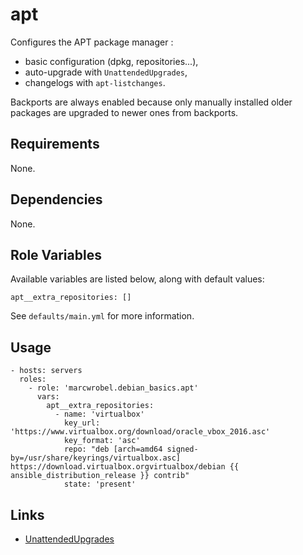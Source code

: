 # apt

Configures the APT package manager :
- basic configuration (dpkg, repositories...),
- auto-upgrade with `UnattendedUpgrades`,
- changelogs with `apt-listchanges`.

Backports are always enabled because only manually installed older packages are upgraded to newer ones from backports.

## Requirements

None.

## Dependencies

None.

## Role Variables

Available variables are listed below, along with default values:

    apt__extra_repositories: []

See `defaults/main.yml` for more information.

## Usage

    - hosts: servers
      roles:
        - role: 'marcwrobel.debian_basics.apt'
          vars:
            apt__extra_repositories:
              - name: 'virtualbox'
                key_url: 'https://www.virtualbox.org/download/oracle_vbox_2016.asc'
                key_format: 'asc'
                repo: "deb [arch=amd64 signed-by=/usr/share/keyrings/virtualbox.asc] https://download.virtualbox.orgvirtualbox/debian {{ ansible_distribution_release }} contrib"
                state: 'present'

## Links

- [UnattendedUpgrades](https://wiki.debian.org/UnattendedUpgrades)
